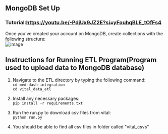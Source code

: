 ## MongoDB Set Up 
### Tutorial:https://youtu.be/-PdjUx9JZ2E?si=yFouhqBLE_tOfFs4
Once you’ve created your account on MongoDB, create collections with the following structure:<br>
![image](https://github.com/PatrickTangwen/backend_demo/assets/102566928/e43fb54d-bc7a-4cc7-b17a-b968808356f4)
<br>

## Instructions for Running ETL Program(Program used to upload data to MongoDB database)
1. Navigate to the ETL directory by typing the following command:<br>
```cd med-dash-integration```<br>
```cd vital_data_etl```<br>

2. Install any necessary packages:<br>
```pip install -r requirements.txt```

3. Run the run.py to download csv files from vital:<br>
```python run.py```

4. You should be able to find all csv files in folder called "vital_csvs"
